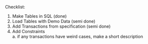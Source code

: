 Checklist:
1. Make Tables in SQL (done)
2. Load Tables with Demo Data (semi done)
3. Add Transactions from specification (semi done)
4. Add Constraints  
  a. if any transactions have weird cases, make a short description
